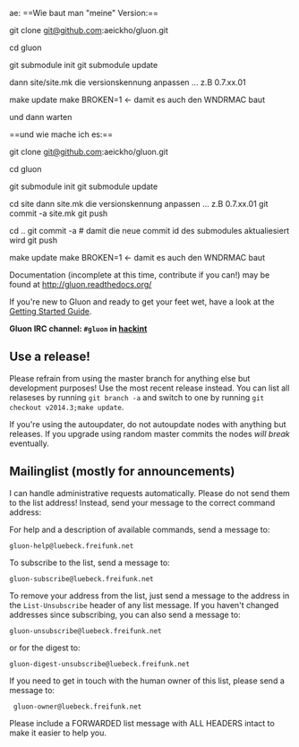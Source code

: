 ae:
==Wie baut man "meine" Version:==



git clone git@github.com:aeickho/gluon.git

cd gluon

git submodule init
git submodule update

dann site/site.mk die versionskennung anpassen ...  z.B 0.7.xx.01

make update
make BROKEN=1  <- damit es auch den WNDRMAC baut

und dann warten

==und wie mache ich es:==

git clone git@github.com:aeickho/gluon.git

cd gluon

git submodule init
git submodule update

cd site
dann site.mk die versionskennung anpassen ...  z.B 0.7.xx.01
git commit -a site.mk
git push

cd ..
git commit -a   # damit die neue commit id des submodules aktualiesiert wird
git push


make update
make BROKEN=1  <- damit es auch den WNDRMAC baut




Documentation (incomplete at this time, contribute if you can!) may be found at
http://gluon.readthedocs.org/

If you're new to Gluon and ready to get your feet wet, have a look at the
[Getting Started Guide](http://gluon.readthedocs.org/en/latest/user/getting_started.html).

**Gluon IRC channel: `#gluon` in [hackint](http://hackint.org/)**

## Use a release!

Please refrain from using the master branch for anything else but development purposes!
Use the most recent release instead. You can list all relaseses by running `git branch -a`
and switch to one by running `git checkout v2014.3;make update`.

If you're using the autoupdater, do not autoupdate nodes with anything but releases.
If you upgrade using random master commits the nodes *will break* eventually.

## Mailinglist (mostly for announcements)

I can handle administrative requests automatically. Please
do not send them to the list address! Instead, send
your message to the correct command address:

For help and a description of available commands, send a message to:

    gluon-help@luebeck.freifunk.net

To subscribe to the list, send a message to:

    gluon-subscribe@luebeck.freifunk.net

To remove your address from the list, just send a message to
the address in the `List-Unsubscribe` header of any list
message. If you haven't changed addresses since subscribing,
you can also send a message to:

    gluon-unsubscribe@luebeck.freifunk.net

or for the digest to:

    gluon-digest-unsubscribe@luebeck.freifunk.net

If you need to get in touch with the human owner of this list,
please send a message to:

     gluon-owner@luebeck.freifunk.net

Please include a FORWARDED list message with ALL HEADERS intact
to make it easier to help you.
